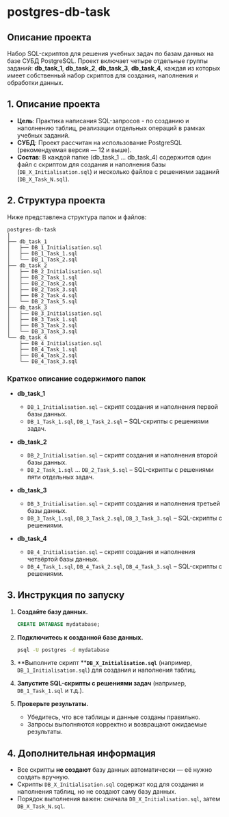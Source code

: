 # postgres-db-task

## Описание проекта

Набор SQL-скриптов для решения учебных задач по базам данных на базе СУБД PostgreSQL. 
Проект включает четыре отдельные группы заданий: **db\_task\_1**, **db\_task\_2**, **db\_task\_3**, **db\_task\_4**, каждая из которых имеет собственный набор скриптов для создания, наполнения и обработки данных.

## 1. Описание проекта

- **Цель**: Практика написания SQL-запросов - по созданию и наполнению таблиц, реализации отдельных операций в рамках учебных заданий.
- **СУБД**: Проект рассчитан на использование PostgreSQL (рекомендуемая версия — 12 и выше).
- **Состав**: В каждой папке (db\_task\_1 ... db\_task\_4) содержится один файл с скриптом для создания и наполнения базы (`DB_X_Initialisation.sql`) и несколько файлов с решениями заданий (`DB_X_Task_N.sql`).

## 2. Структура проекта

Ниже представлена структура папок и файлов:

```
postgres-db-task
│  
├── db_task_1
│   ├── DB_1_Initialisation.sql
│   ├── DB_1_Task_1.sql
│   └── DB_1_Task_2.sql
├── db_task_2
│   ├── DB_2_Initialisation.sql
│   ├── DB_2_Task_1.sql
│   ├── DB_2_Task_2.sql
│   ├── DB_2_Task_3.sql
│   ├── DB_2_Task_4.sql
│   └── DB_2_Task_5.sql
├── db_task_3
│   ├── DB_3_Initialisation.sql
│   ├── DB_3_Task_1.sql
│   ├── DB_3_Task_2.sql
│   └── DB_3_Task_3.sql
└── db_task_4
    ├── DB_4_Initialisation.sql
    ├── DB_4_Task_1.sql
    ├── DB_4_Task_2.sql
    └── DB_4_Task_3.sql
```

### Краткое описание содержимого папок

- **db\_task\_1**

    - `DB_1_Initialisation.sql` – скрипт создания и наполнения первой базы данных.
    - `DB_1_Task_1.sql`, `DB_1_Task_2.sql` – SQL-скрипты с решениями задач.

- **db\_task\_2**

    - `DB_2_Initialisation.sql` – скрипт создания и наполнения второй базы данных.
    - `DB_2_Task_1.sql` ... `DB_2_Task_5.sql` – SQL-скрипты с решениями пяти отдельных задач.

- **db\_task\_3**

    - `DB_3_Initialisation.sql` – скрипт создания и наполнения третьей базы данных.
    - `DB_3_Task_1.sql`, `DB_3_Task_2.sql`, `DB_3_Task_3.sql` – SQL-скрипты с решениями.

- **db\_task\_4**

    - `DB_4_Initialisation.sql` – скрипт создания и наполнения четвёртой базы данных.
    - `DB_4_Task_1.sql`, `DB_4_Task_2.sql`, `DB_4_Task_3.sql` – SQL-скрипты с решениями.

## 3. Инструкция по запуску

1. **Создайте базу данных.**

   ```sql
   CREATE DATABASE mydatabase;
   ```

2. **Подключитесь к созданной базе данных.**

   ```bash
   psql -U postgres -d mydatabase
   ```

3. \*\*Выполните скрипт \*\***`DB_X_Initialisation.sql`** (например, `DB_1_Initialisation.sql`) для создания и наполнения таблиц.

4. **Запустите SQL-скрипты с решениями задач** (например, `DB_1_Task_1.sql` и т.д.).

5. **Проверьте результаты.**

    - Убедитесь, что все таблицы и данные созданы правильно.
    - Запросы выполняются корректно и возвращают ожидаемые результаты.

## 4. Дополнительная информация

- Все скрипты **не создают** базу данных автоматически — её нужно создать вручную.
- Скрипты `DB_X_Initialisation.sql` содержат код для создания и наполнения таблиц, но не создают саму базу данных.
- Порядок выполнения важен: сначала `DB_X_Initialisation.sql`, затем `DB_X_Task_N.sql`.

